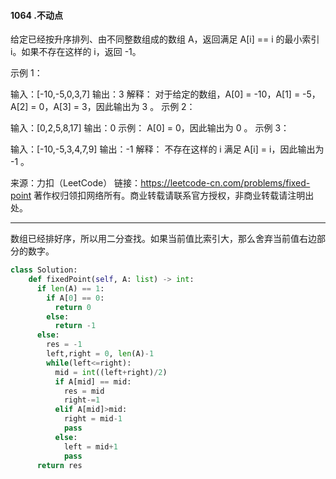 #### 1064 .不动点

给定已经按升序排列、由不同整数组成的数组 A，返回满足 A[i] == i 的最小索引 i。如果不存在这样的 i，返回 -1。

 

示例 1：

输入：[-10,-5,0,3,7]
输出：3
解释：
对于给定的数组，A[0] = -10，A[1] = -5，A[2] = 0，A[3] = 3，因此输出为 3 。
示例 2：

输入：[0,2,5,8,17]
输出：0
示例：
A[0] = 0，因此输出为 0 。
示例 3：

输入：[-10,-5,3,4,7,9]
输出：-1
解释： 
不存在这样的 i 满足 A[i] = i，因此输出为 -1 。

来源：力扣（LeetCode）
链接：https://leetcode-cn.com/problems/fixed-point
著作权归领扣网络所有。商业转载请联系官方授权，非商业转载请注明出处。

---



数组已经排好序，所以用二分查找。如果当前值比索引大，那么舍弃当前值右边部分的数字。

```Python
class Solution:
    def fixedPoint(self, A: list) -> int:
      if len(A) == 1:
        if A[0] == 0:
          return 0
        else:
          return -1
      else:
        res = -1
        left,right = 0, len(A)-1
        while(left<=right):
          mid = int((left+right)/2)
          if A[mid] == mid:
            res = mid
            right-=1
          elif A[mid]>mid:
            right = mid-1
            pass
          else:
            left = mid+1
            pass
      return res
```